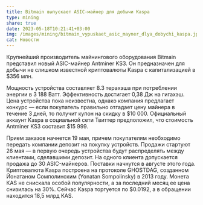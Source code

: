 ```yaml
---
title: Bitmain выпускает ASIC-майнер для добычи Kaspa
type: mining
share: true
date: 2023-05-18T10:21:41+03:00
img: /images/mining/bitmain_vypuskaet_asic_mayner_dlya_dobychi_kaspa.jpg
cat: Новости
---
```

Крупнейший производитель майнингового оборудования Bitmain представил новый ASIC-майнер Antminer KS3. Он предназначен для добычи не слишком известной криптовалюты Kaspa с капитализацией в $356 млн.

Мощность устройства составляет 8.3 терахэша при потреблении энергии в 3 188 Ватт. Эффективность достигает 0,38 Дж на гигахэш. Цена устройства пока неизвестна, однако компания предлагает конкурс ― если покупатель правильно отгадает цену майнера в течение 3 дней, то получит купон на скидку в $10 000. Официальный аккаунт Kaspa в социальной сети Твиттер предположил, что стоимость Antminer KS3 составит $15 999.

Прием заказов начнется 19 мая, причем покупателям необходимо передать компании депозит на покупку устройств. Продажи стартуют 26 мая — в первую очередь устройства будут распределять между клиентами, сделавшими депозит. На одного клиента допускается продажа до 30 ASIC-майнеров. Поставки начнутся в августе этого года. Криптовалюта Kaspa построена на протоколе GHOSTDAG, созданном Йонатаном Сомполинским (Yonatan Sompolinsky) в 2013 году. Монета KAS не снискала особой популярности, а за последний месяц ее цена снизилась на 30%. Сейчас Kaspa торгуется по $0.0192, а в обращении находится 18,5 млрд KAS.